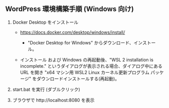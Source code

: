 ## WordPress 環境構築手順 (Windows 向け)

1. Docker Desktop をインストール
    * https://docs.docker.com/desktop/windows/install/
      * "Docker Desktop for Windows" からダウンロード、インストール。

    * インストール および Windows の再起動後、"WSL 2 installation is incomplete."
      というダイアログが表示される場合、ダイアログ中にある URL を開き
      "x64 マシン用 WSL2 Linux カーネル更新プログラム パッケージ"
      をダウンロードインストールする(再起動)。

2. start.bat を実行 (ダブルクリック)

3. ブラウザで http://localhost:8080 を表示

